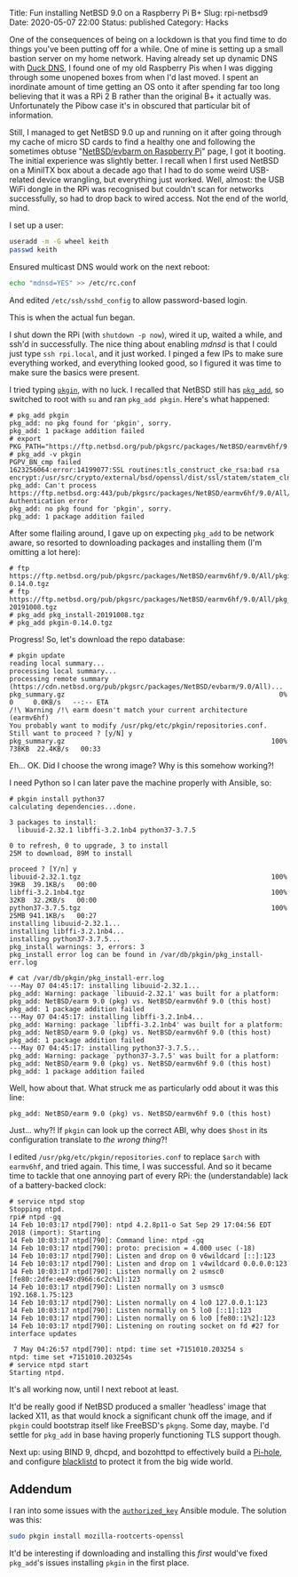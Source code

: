 Title: Fun installing NetBSD 9.0 on a Raspberry Pi B+
Slug: rpi-netbsd9
Date: 2020-05-07 22:00
Status: published
Category: Hacks

One of the consequences of being on a lockdown is that you find time to do things you've been putting off for a while. One of mine is setting up a small bastion server on my home network. Having already set up dynamic DNS with [Duck DNS](https://www.duckdns.org/), I found one of my old Raspberry Pis when I was digging through some unopened boxes from when I'd last moved. I spent an inordinate amount of time getting an OS onto it after spending far too long believing that it was a RPi 2 B rather than the original B+ it actually was. Unfortunately the Pibow case it's in obscured that particular bit of information.

Still, I managed to get NetBSD 9.0 up and running on it after going through my cache of micro SD cards to find a healthy one and following the sometimes obtuse "[NetBSD/evbarm on Raspberry Pi](https://wiki.netbsd.org/ports/evbarm/raspberry_pi/)" page, I got it booting. The initial experience was slightly better. I recall when I first used NetBSD on a MiniITX box about a decade ago that I had to do some weird USB-related device wrangling, but everything just worked. Well, almost: the USB WiFi dongle in the RPi was recognised but couldn't scan for networks successfully, so had to drop back to wired access. Not the end of the world, mind.

I set up a user:

```sh
useradd -m -G wheel keith
passwd keith
```

Ensured multicast DNS would work on the next reboot:

```sh
echo "mdnsd=YES" >> /etc/rc.conf
```

And edited `/etc/ssh/sshd_config` to allow password-based login.

This is when the actual fun began.

I shut down the RPi (with `shutdown -p now`), wired it up, waited a while, and ssh'd in successfully. The nice thing about enabling _mdnsd_ is that I could just type `ssh rpi.local`, and it just worked. I pinged a few IPs to make sure everything worked, and everything looked good, so I figured it was time to make sure the basics were present.

I tried typing [`pkgin`](http://pkgin.net/), with no luck. I recalled that NetBSD still has [`pkg_add`](https://netbsd.gw.com/cgi-bin/man-cgi?pkg_add++NetBSD-current), so switched to root with `su` and ran `pkg_add pkgin`. Here's what happened:

```text
# pkg_add pkgin
pkg_add: no pkg found for 'pkgin', sorry.
pkg_add: 1 package addition failed
# export PKG_PATH="https://ftp.netbsd.org/pub/pkgsrc/packages/NetBSD/earmv6hf/9.0/All/"
# pkg_add -v pkgin
PGPV_BN_cmp failed
1623256064:error:14199077:SSL routines:tls_construct_cke_rsa:bad rsa encrypt:/usr/src/crypto/external/bsd/openssl/dist/ssl/statem/statem_clnt.c:3019:
pkg_add: Can't process https://ftp.netbsd.org:443/pub/pkgsrc/packages/NetBSD/earmv6hf/9.0/All//pkgin*: Authentication error
pkg_add: no pkg found for 'pkgin', sorry.
pkg_add: 1 package addition failed
```

After some flailing around, I gave up on expecting `pkg_add` to be network aware, so resorted to downloading packages and installing them (I'm omitting a lot here):

```text
# ftp https://ftp.netbsd.org/pub/pkgsrc/packages/NetBSD/earmv6hf/9.0/All/pkgin-0.14.0.tgz
# ftp https://ftp.netbsd.org/pub/pkgsrc/packages/NetBSD/earmv6hf/9.0/All/pkg_install-20191008.tgz
# pkg_add pkg_install-20191008.tgz
# pkg_add pkgin-0.14.0.tgz
```

Progress! So, let's download the repo database:

```text
# pkgin update
reading local summary...
processing local summary...
processing remote summary (https://cdn.netbsd.org/pub/pkgsrc/packages/NetBSD/evbarm/9.0/All)...
pkg_summary.gz                                                      0%    0     0.0KB/s   --:-- ETA
/!\ Warning /!\ earm doesn't match your current architecture (earmv6hf)
You probably want to modify /usr/pkg/etc/pkgin/repositories.conf.
Still want to proceed ? [y/N] y
pkg_summary.gz                                                    100%  738KB  22.4KB/s   00:33
```

Eh... OK. Did I choose the wrong image? Why is this somehow working?!

I need Python so I can later pave the machine properly with Ansible, so:

```text
# pkgin install python37
calculating dependencies...done.

3 packages to install:
  libuuid-2.32.1 libffi-3.2.1nb4 python37-3.7.5

0 to refresh, 0 to upgrade, 3 to install
25M to download, 89M to install

proceed ? [Y/n] y
libuuid-2.32.1.tgz                                                100%   39KB  39.1KB/s   00:00
libffi-3.2.1nb4.tgz                                               100%   32KB  32.2KB/s   00:00
python37-3.7.5.tgz                                                100%   25MB 941.1KB/s   00:27
installing libuuid-2.32.1...
installing libffi-3.2.1nb4...
installing python37-3.7.5...
pkg_install warnings: 3, errors: 3
pkg_install error log can be found in /var/db/pkgin/pkg_install-err.log

# cat /var/db/pkgin/pkg_install-err.log
---May 07 04:45:17: installing libuuid-2.32.1...
pkg_add: Warning: package `libuuid-2.32.1' was built for a platform:
pkg_add: NetBSD/earm 9.0 (pkg) vs. NetBSD/earmv6hf 9.0 (this host)
pkg_add: 1 package addition failed
---May 07 04:45:17: installing libffi-3.2.1nb4...
pkg_add: Warning: package `libffi-3.2.1nb4' was built for a platform:
pkg_add: NetBSD/earm 9.0 (pkg) vs. NetBSD/earmv6hf 9.0 (this host)
pkg_add: 1 package addition failed
---May 07 04:45:17: installing python37-3.7.5...
pkg_add: Warning: package `python37-3.7.5' was built for a platform:
pkg_add: NetBSD/earm 9.0 (pkg) vs. NetBSD/earmv6hf 9.0 (this host)
pkg_add: 1 package addition failed
```

Well, how about that. What struck me as particularly odd about it was this line:

```text
pkg_add: NetBSD/earm 9.0 (pkg) vs. NetBSD/earmv6hf 9.0 (this host)
```

Just... why?! If `pkgin` can look up the correct ABI, why does `$host` in its configuration translate to _the wrong thing_?!

I edited `/usr/pkg/etc/pkgin/repositories.conf` to replace `$arch` with `earmv6hf`, and tried again. This time, I was successful. And so it became time to tackle that one annoying part of every RPi: the (understandable) lack of a battery-backed clock:

```text
# service ntpd stop
Stopping ntpd.
rpi# ntpd -gq
14 Feb 10:03:17 ntpd[790]: ntpd 4.2.8p11-o Sat Sep 29 17:04:56 EDT 2018 (import): Starting
14 Feb 10:03:17 ntpd[790]: Command line: ntpd -gq
14 Feb 10:03:17 ntpd[790]: proto: precision = 4.000 usec (-18)
14 Feb 10:03:17 ntpd[790]: Listen and drop on 0 v6wildcard [::]:123
14 Feb 10:03:17 ntpd[790]: Listen and drop on 1 v4wildcard 0.0.0.0:123
14 Feb 10:03:17 ntpd[790]: Listen normally on 2 usmsc0 [fe80::2dfe:ee49:d966:6c2c%1]:123
14 Feb 10:03:17 ntpd[790]: Listen normally on 3 usmsc0 192.168.1.75:123
14 Feb 10:03:17 ntpd[790]: Listen normally on 4 lo0 127.0.0.1:123
14 Feb 10:03:17 ntpd[790]: Listen normally on 5 lo0 [::1]:123
14 Feb 10:03:17 ntpd[790]: Listen normally on 6 lo0 [fe80::1%2]:123
14 Feb 10:03:17 ntpd[790]: Listening on routing socket on fd #27 for interface updates

 7 May 04:26:57 ntpd[790]: ntpd: time set +7151010.203254 s
ntpd: time set +7151010.203254s
# service ntpd start
Starting ntpd.
```

It's all working now, until I next reboot at least.

It'd be really good if NetBSD produced a smaller 'headless' image that lacked X11, as that would knock a significant chunk off the image, and if `pkgin` could bootstrap itself like FreeBSD's `pkgng`. Some day, maybe. I'd settle for `pkg_add` in base having properly functioning TLS support though.

Next up: using BIND 9, dhcpd, and bozohttpd to effectively build a [Pi-hole](https://pi-hole.net/), and configure [blacklistd](https://netbsd.gw.com/cgi-bin/man-cgi?blacklistd+8) to protect it from the big wide world.

## Addendum

I ran into some issues with the [`authorized_key`](https://docs.ansible.com/ansible/latest/modules/authorized_key_module.html) Ansible module. The solution was this:

```sh
sudo pkgin install mozilla-rootcerts-openssl
```

It'd be interesting if downloading and installing this _first_ would've fixed `pkg_add`'s issues installing `pkgin` in the first place.
